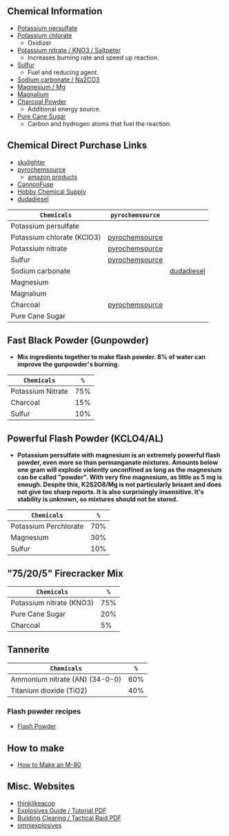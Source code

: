 ## Chemical Information
- [Potassium persulfate](https://www.sciencemadness.org/smwiki/index.php/Potassium_persulfate)
- [Potassium chlorate](https://www.sciencemadness.org/smwiki/index.php/Potassium_chlorate)
  - Oxidizer
- [Potassium nitrate / KNO3 / Saltpeter](https://www.sciencemadness.org/smwiki/index.php/Potassium_nitrate)
  - Increases burning rate and speed up reaction.
- [Sulfur](https://www.sciencemadness.org/smwiki/index.php/Sulfur)
  - Fuel and reducing agent.
- [Sodium carbonate / Na2CO3](https://www.sciencemadness.org/smwiki/index.php/Sodium_carbonate)
- [Magnesium / Mg](https://www.sciencemadness.org/smwiki/index.php/Magnesium)
- [Magnalium](https://www.sciencemadness.org/smwiki/index.php/Magnalium)
- [Charcoal Powder]()
  - Additional energy source.
- [Pure Cane Sugar]()
  - Carbon and hydrogen atoms that fuel the reaction.


## Chemical Direct Purchase Links

- [skylighter](https://www.skylighter.com/collections/chemicals)
- [pyrochemsource](https://www.pyrochemsource.com/Chemicals-A-Z_c_11.html)
  - [amazon products](https://www.amazon.com/s?k=Pyro+Chem+Source)
- [CannonFuse](https://cannonfuse.com/home.html)
- [Hobby Chemical Supply](https://hobbychemicalsupply.com/shop/ols/products)
- [dudadiesel](https://www.dudadiesel.com/choose_item.php?id=10pn&kpid=10pn)

| `Chemicals` | `pyrochemsource` |  |
|-|-|-|
| Potassium persulfate |  |  |
| Potassium chlorate (KClO3)| [pyrochemsource](https://www.pyrochemsource.com/Potassium-Chlorate_p_14.html) |  |
| Potassium nitrate | [pyrochemsource](https://www.pyrochemsource.com/Potassium-Nitrate_p_57.html) |  |
| Sulfur | [pyrochemsource](https://www.pyrochemsource.com/Sulfur-Powder_p_16.html) |  |
| Sodium carbonate |  | [dudadiesel](https://www.dudadiesel.com/choose_item.php?id=sc5f) |
| Magnesium |  |  |
| Magnalium |  |  |
| Charcoal | [pyrochemsource](https://www.pyrochemsource.com/Charcoal-Air-Float_p_17.html) |  |
| Pure Cane Sugar |  |  |


## Fast Black Powder (Gunpowder)

- ****Mix ingredients together to make flash powder. 8% of water can improve the gunpowder's burning.****

| `Chemicals` | `%` |
|-|-|
| Potassium Nitrate | 75% |
| Charcoal | 15% |
| Sulfur | 10% |


## Powerful Flash Powder (KCLO4/AL)

- ****Potassium persulfate with magnesium is an extremely powerful flash powder, even more so than permanganate mixtures. Amounts below one gram will explode violently unconfined as long as the magnesium can be called "powder". With very fine magnesium, as little as 5 mg is enough. Despite this, K2S2O8/Mg is not particularly brisant and does not give too sharp reports. It is also surprisingly insensitive. It's stability is unknown, so mixtures should not be stored.****

| `Chemicals` | `%` |
|-|-|
| Potassium Perchlorate | 70% |
| Magnesium | 30% |
| Sulfur | 10% |


## "75/20/5" Firecracker Mix

| `Chemicals` | `%` |
|-|-|
| Potassium nitrate (KNO3) | 75% |
| Pure Cane Sugar | 20% |
| Charcoal | 5% |


## Tannerite

| `Chemicals` | `%` |
|-|-|
| Ammonium nitrate (AN) (34-0-0) | 60% |
| Titanium dioxide (TiO2) | 40% |


### Flash powder recipes
- [Flash Powder](https://www.sciencemadness.org/smwiki/index.php/Flash_powder)


## How to make
- [How to Make an M-80](https://chemicalrecipes.blogspot.com/2010/05/how-to-make-m-80.html?m=1)


## Misc. Websites
- [thinklikeacop](https://www.thinklikeacop.org/)
- [Explosives Guide / Tutorial PDF](http://thinklikeahorse.org/images3/explosives.pdf)
- [Building Clearing / Tactical Raid PDF](http://thinklikeahorse.org/images3/building%20clearing%20raid.pdf)
- [omniexplosives](http://www.omniexplosives.com/Swat.html)
